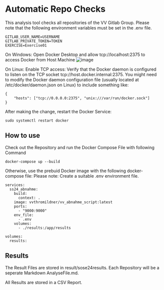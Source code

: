 # Automatic Repo Checks

This analysis tool checks all repositories of the VV Gitlab Group.
Please note that the following environment variables must be set in the .env file.
```
GITLAB_USER_NAME=USERNAME
GITLAB_PRIVATE_TOKEN=TOKEN
EXERCISE=Exercise01
```

On Windows: Open Docker Desktop and allow tcp://localhost:2375 to access Docker from Host Machine
![image](https://github.com/Thomas-Mildner/VV_AutomaticRepoChecks/assets/12685945/05fc1101-693b-4df6-acac-72067f7722a3)

On Linux:
Enable TCP access: Verify that the Docker daemon is configured to listen on the TCP socket tcp://host.docker.internal:2375. You might need to modify the Docker daemon configuration file (usually located at /etc/docker/daemon.json on Linux) to include something like:
```
{
    "hosts": ["tcp://0.0.0.0:2375", "unix:///var/run/docker.sock"]
}
```
After making the change, restart the Docker Service:
```
sudo systemctl restart docker
```

## How to use
Check out the Repository and run the Docker Compose File with following Command
```
docker-compose up --build
```

Otherwise, use the prebuid Docker image with the following docker-compose file:
Please note: Create a suitable .env environment file.
```
services:
  ss24_abnahme:
    build:
      context: .
    image: vvthromildner/vv_abnahme_script:latest
    ports:
      - "9000:9000"
    env_file:
      - .env
    volumes:
      - ./results:/app/results

volumes:
  results:

```

## Results

The Result Files are stored in result/sose24results.
Each Repository will be a seperate Markdown AnalyseFile.md.

All Results are stored in a CSV Report.
